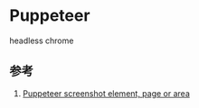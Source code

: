 # Puppeteer

headless chrome

## 参考

1. [Puppeteer screenshot element, page or area](https://pocketadmin.tech/en/puppeteer-screenshot-page-or-element/)
